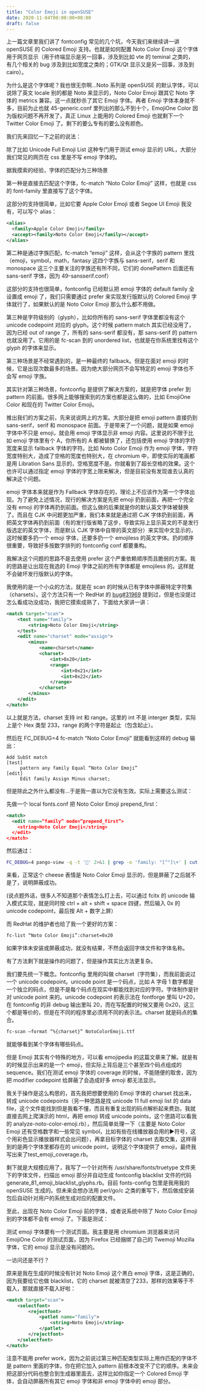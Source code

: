 ```yaml
---
title: "Color Emoji in openSUSE"
date: 2020-11-04T00:00:00+08:00
draft: false
---
```

上一篇文章里我们讲了 fontconfig 常见的几个坑，今天我们来继续讲一讲 openSUSE 的 Colored Emoji 支持。也就是如何配置 Noto Color Emoji 这个字体用于网页显示（用于终端显示是另一回事，涉及到比如 vte 的 teminal 之类的，有几个相关的 bug 涉及到比如宽度之类的；GTK/Qt 显示又是另一回事，涉及到 cairo）。

为什么是这个字体呢？我也很无奈啊…Noto 系列是 openSUSE 的默认字体，可以说除了英文 locale 别的都是 Noto 来显示的，Noto Color Emoji 跟其它 Noto 字体的 metrics 兼容。这一点就秒杀了其它 Emoji 字体。再者 Emoji 字体本身就不多，目前为止也就 45-generic.conf 里列出的那么不到十个，EmojiOne Color 因为版权问题不再开发了，真正 Linux 上能用的 Colored Emoji 也就剩下一个 Twitter Color Emoji 了。剩下的要么专有的要么没有颜色。

我们先来回忆一下之前的说法：

除了比如 Unicode Full Emoji List 这种专门用于测试 emoji 显示的 URL，大部分我们常见的网页在 css 里是不写 emoji 字体的。

据我摸索的经验，字体的匹配分为三种场景

第一种是直接去匹配这个字体，fc-match “Noto Color Emoji” 这样，也就是 css 的 font-family 里直接写了这个字体。

这部分的支持很简单，比如它要 Apple Color Emoji 或者 Segoe UI Emoji 我没有，可以写个 alias：

```xml
<alias>
  <family>Apple Color Emoji</family>
  <accept><family>Noto Color Emoji</family></accept>
</alias>
```

第二种是通过字族匹配，fc-match “emoji” 这样，会从这个字族的 pattern 里找（emoji，symbol，math，fantasy 这四个字族与 sans-serif，serif 和 monospace 这三个主要关注的字族还有所不同，它们的 donePattern 后面还有 sans-serif 字体，因为 49-sansserif.conf）

这部分的支持也很简单，fontconfig 已经默认把 emoji 字体的 default family 全设置成 emoji 了，我们只需要通过 prefer 来实现发行版默认的 Colored Emoji 字体就行了，如果默认的是 Noto Color Emoji 那么什么都不用做。

第三种是字符级别的（glyph），比如你所有的 sans-serif 字体里都没有这个 unicode codepoint 对应的 glyph。这个时候 pattern match 其实已经没用了，因为已经 out of range 了，所有的 sans-serif 都没有，那 sans-serif 的 pattern 也就没用了。它用的是 fc-scan 到的 unordered list，也就是在你系统里找有这个 glyph 的字体来显示。

第三种场景是不经常遇到的，是一种最终的 fallback。但是在面对 emoji 的时候，它是出现次数最多的场景。因为绝大部分网页不会写特定的 emoji 字体也不会写 emoji 字族。

其实针对第三种场景，fontconfig 是提供了解决方案的，就是把字体 prefer 到 pattern 的前面。很多网上能够搜索到的方案也都是这么做的，比如 EmojiOne Color 和现在的 Twitter Color Emoji。

推出我们的方案之前，先来说说网上的方案。大部分是把 emoji pattern 直接扔到 sans-serif，serif 和 monospace 前面。于是带来了一个问题，就是如果 emoji 字体中不只是 emoji，就会用 emoji 字体显示非 emoji 内容。这里说的不限于比如 emoji 字体里有个 A，你所有的 A 都被替换了，还包括使用 emoji 字体的字符宽度来显示 fallback 字体的字符。比如 Noto Color Emoji 作为 emoji 字体，字符宽度特别大，造成了空格的宽度也特别大，在 chromium 中，即使实际的笔画都是用 Libration Sans 显示的，空格宽度不是。你就看到了超长空格的效果。这个也许可以通过指定 emoji 字体的字宽上限来解决，但是目前没有发现谁去认真的解决这个问题。

emoji 字体本来就是作为 Fallback 字体存在的，理论上不应该作为第一个字体出现。为了避免上述情况，现行的解决方案是先把 emoji 扔到前面，再把一个完全没有 emoji 的字体再扔到前面。但这么做的后果就是你的默认英文字体被替换了。而且在 CJK 中问题更加严重，我们本来就是通过把 CJK 字体扔到前面，再把英文字体再扔到前面（有的发行版省略了这步，导致实际上显示英文的不是发行版选定的英文字体，而是默认 CJK 字体中自带的英文部分）来实现中文显示的，这时候要多扔一个 emoji 字体，还要多扔一个 emojiless 的英文字体。扔的顺序很重要，导致好多按数字排列的 fontconfig conf 都要重构。

我解决这个问题的思路不是去使用 prefer 这个严重依赖顺序而且脆弱的方案。我的思路是让出现在我选的 Emoji 字体之前的所有字体都是 emojiless 的。这样就不会破坏发行版默认的字体。

我使用的是一个小众的方法，就是在 scan 的时候从已有字体中屏蔽特定字符集（charsets）。这个方法只有一个 RedHat 的 [bug#31969](https://bugs.freedesktop.org/show_bug.cgi?id=31969) 提到过，但是也没提过怎么看成功没成功，我把它摸索成熟了，下面给大家讲一讲：

```xml
<match target="scan">
    <test name="family">
        <string>Noto Color Emoji</string>
    </test>
    <edit name="charset" mode="assign">
        <minus>
            <name>charset</name>
            <charset>
                <int>0x20</int>
                <range>
                    <int>0x21</int>
                    <int>0x22</int>
                </range>
            </charset>
        </minus>
    </edit>
</match>
```

以上就是方法，charset 支持 int 和 range。这里的 int 不是 interger 类型，实际上是个 Hex 类型 233，range 的两个字符是起止（包含起止）。

然后在 FC_DEBUG=4 fc-match “Noto Color Emoji” 就能看到这样的 debug 输出：

```text
Add SubSt match
[test]
     pattern any family Equal “Noto Color Emoji”
[edit]
     Edit family Assign Minus charset;
```

但是除此之外什么都没有...于是我一直以为它没有生效。实际上需要这么测试：

先做一个 local fonts.conf 把 Noto Color Emoji prepend_first：

```xml
<match>
  <edit name=“family” mode=“prepend_first”>
    <string>Noto Color Emoji</string>
  </edit>
</match>
```

然后通过：

```bash
FC_DEBUG=4 pango-view -q -t '🧀' 2>&1 | grep -o 'family: "[^"]\+' | cut -c 10- | tail -n 1
```

来看，正常这个 cheese 表情是 Noto Color Emoji 显示的，但是屏蔽了之后就不是了，说明屏蔽成功。

(说点题外话，很多人不知道那个表情怎么打上去，可以通过 fcitx 的 unicode 输入模式实现，就是同时按 ctrl + alt + shift + space 四键，然后输入 0x 的 unicode codepoint，最后按 Alt + 数字上屏）

而 RedHat 的维护者也给了我一个更好的方案：

```bash
fc-list “Noto Color Emoji”:charset=0x20
```

如果字体未安装或屏蔽成功，就没有结果，不然会返回字体文件和字体名称。

有了方法剩下就是操作的问题了，但是操作其实比方法更复杂。

我们要先统一下概念。fontconfig 里用的叫做 charset（字符集），而我前面说过一个 unicode codepoint。unicode point 是一个码点，比如 A 字母 1 数字都是一个独立的码点，但是不是每个码点在现实中都能找到对应的字符。字体制作是针对 unicode point 来的。unicode codepoint 的表示法在 fontforge 里叫 U+20，在 fontconfig 的非 debug 输出里叫 20，而在写配置的时候又要用 0x20，这三个都是等价的，但是在不同的程序里必须用不同的表示法。charset 就是码点的集合。

```bash
fc-scan —format “%{charset}” NotoColorEmoji.ttf
```

就能够看到某个字体有哪些码点。

但是 Emoji 其实有个特殊的地方，可以看 emojipedia 的这篇文章来了解。就是有的时候显示出来的是一个 emoji，但实际上背后是三个甚至四个码点组成的 sequence。我们在测试 emoji 字体的 coverage 的时候，不能随便的取舍，因为把 modifier codepoint 给屏蔽了会造成好多 emoji 都无法显示。

我关于操作是这么构思的，首先我把想要使用的 Emoji 字体的 charset 找出来，转成 unicode codepoints（另一种思路是找 unicode 11 full emoji list 的 data file，这个文件能找到但是我看不懂，而且有重复出现的码点解析起来费劲，我就直接去网上爬演示的 html，再把 emoji 转成 unicode points，这个思路可以看我的 analyze-noto-color-emoji.rb），然后简单处理一下（主要是 Noto Color Emoji 还有空格数字和一些常见 symbol，比如有些在线播放器会用的▶️符号，这个用彩色显示播放器样式会出问题），再拿目标字体的 charset 去取交集，这样得到的是两个字体里都存在的 unicode point，说明这个字体提供了 emoji，最终我写出来了test_emoji_coverage.rb。

剩下就是大规模应用了，我写了一个针对所有 /usr/share/fonts/truetype 文件夹下的字体文件，扫描出 emoji 部分并自动生成 fontconfig blacklist 文件的代码generate_81_emoji_blacklist_glyphs.rb。目前 fonts-config 包里是我用我的 openSUSE 生成的。但未来会想办法用 perl/go/c 之类的重写下，然后做成安装包后自动针对用户的系统生成对应的配置文件。

至此，出现在 Noto Color Emoji 前的字体，或者说系统中除了 Noto Color Emoji 别的字体都不会有 emoji 了。下面是测试：

测试 emoji 字体要有一个测试页面。我主要是用 chromium 浏览器来访问 EmojiOne Color 的测试页面，因为 Firefox 已经捆绑了自己的 Twemoji Mozilla 字体，它的 emoji 显示是没有问题的。

一访问还是不行？

原来是我在生成的时候没有针对 Noto Emoji 这个黑白 emoji 字体，这是正确的，因为我要给它也做 blacklist，它的 charset 就被清空了233，那样的效果等于不载入，那就直接不载入好啦：

```xml
<match target="scan">
    <selectfont>
        <rejectfont>
            <patlet name="family">
                <string>Noto Emoji</string>
            </patlet>
        </rejectfont>
    </selectfont>
</match>
```

注意不能用 prefer work，因为之前说过第三种匹配类型实际上用作匹配的字体不是 pattern 里面的字体，你在把它加入 pattern 前根本改变不了它的顺序。未来会把这部分代码也整合到生成器里面去，这样比如你指定一个 Colored Emoji 字体，会自动屏蔽所有其它 emoji 字体和非 emoji 字体中的 emoji 部分。
